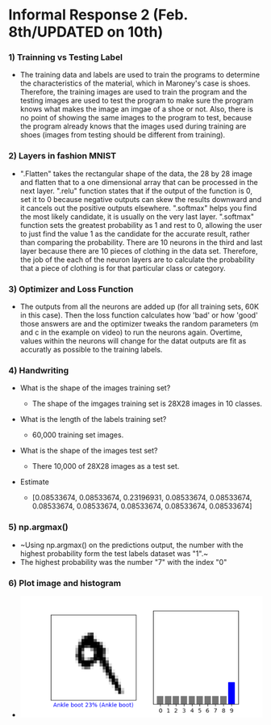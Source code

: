 # Informal Response 2 (Feb. 8th/UPDATED on 10th)

### 1) Trainning vs Testing Label
* The training data and labels are used to train the programs to determine the characteristics of the material, which in Maroney's case is shoes. Therefore, the training images are used to train the program and the testing images are used to test the program to make sure the program knows what makes the image an imgae of a shoe or not. Also, there is no point of showing the same images to the program to test, because the program already knows that the images used during training are shoes (images from testing should be different from training). 

### 2) Layers in fashion MNIST
* ".Flatten" takes the rectangular shape of the data, the 28 by 28 image and flatten that to a one dimensional array that can be processed in the next layer. ".relu" function states that if the output of the function is 0, set it to 0 because negative outputs can skew the results downward and it cancels out the positive outputs elsewhere. ".softmax" helps you find the most likely candidate, it is usually on the very last layer. ".softmax" function sets the greatest probability as 1 and rest to 0, allowing the user to just find the value 1 as the candidate for the accurate result, rather than comparing the probability. There are 10 neurons in the third and last layer because there are 10 pieces of clothing in the data set. Therefore, the job of the each of the neuron layers are to calculate the probability that a piece of clothing is for that particular class or category. 

### 3) Optimizer and Loss Function
* The outputs from all the neurons are added up (for all training sets, 60K in this case). Then the loss function calculates how 'bad' or how 'good' those answers are and the optimizer tweaks the random parameters (m and c in the example on video) to run the neurons again. Overtime, values within the neurons will change for the datat outputs are fit as accuratly as possible to the training labels. 

### 4) Handwriting 
* What is the shape of the images training set?
  * The shape of the imgages training set is 28X28 images in 10 classes.
* What is the length of the labels training set?
  * 60,000 training set images.
* What is the shape of the images test set?
  * There 10,000 of 28X28 images as a test set.

* Estimate 
  * [0.08533674, 0.08533674, 0.23196931, 0.08533674, 0.08533674, 0.08533674, 0.08533674, 0.08533674, 0.08533674, 0.08533674]
  
### 5) np.argmax()
  * ~Using np.argmax() on the predictions output, the number with the highest probability form the test labels dataset was "1".~ 
   * The highest probability was the number "7" with the index "0"
  
### 6) Plot image and histogram
  * ![](assignment_2.png)
